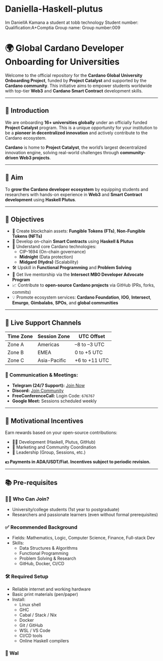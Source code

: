 # Daniella-Haskell-plutus

Im DaniellA Kamana a student at tobb technology
Student number:
Qualification:A+Comptia
Group name:
Group number:009

# 🌍 Global Cardano Developer Onboarding for Universities

Welcome to the official repository for the **Cardano Global University Onboarding Project**, funded by **Project Catalyst** and supported by the **Cardano community**. This initiative aims to empower students worldwide with top-tier **Web3** and **Cardano Smart Contract** development skills.

---

## 🧭 Introduction

We are onboarding **16+ universities globally** under an officially funded **Project Catalyst** program. This is a unique opportunity for your institution to be a **pioneer in decentralized innovation** and actively contribute to the Cardano ecosystem.

**Cardano** is home to **Project Catalyst**, the world’s largest decentralized innovation engine, solving real-world challenges through **community-driven Web3 projects**.

---

## 🎯 Aim

To **grow the Cardano developer ecosystem** by equipping students and researchers with hands-on experience in **Web3** and **Smart Contract development** using **Haskell Plutus**.

---

## 📌 Objectives

- 🎨 Create blockchain assets: **Fungible Tokens (FTs)**, **Non-Fungible Tokens (NFTs)**
- 🧠 Develop on-chain **Smart Contracts** using **Haskell & Plutus**
- 🧩 Understand core Cardano technologies:  
  - CIP-1694 (On-chain governance)  
  - **Midnight** (Data protection)  
  - **Midgard (Hydra)** (Scalability)
- 🛠 Upskill in **Functional Programming** and **Problem Solving**
- 👥 Get live mentorship via the **Intersect MBO Developer Advocate Program**
- 📈 Contribute to **open-source Cardano projects** via GitHub (PRs, forks, commits)
- 💡 Promote ecosystem services: **Cardano Foundation**, **IOG**, **Intersect**, **Emurgo**, **Gimbalabs**, **SPOs**, and **global communities**

---

## 💬 Live Support Channels

| Time Zone      | Session Zone | UTC Offset     |
|----------------|--------------|----------------|
| Zone A         | Americas     | –8 to –3 UTC   |
| Zone B         | EMEA         |  0 to +5 UTC   |
| Zone C         | Asia-Pacific | +6 to +11 UTC  |

### 🔗 Communication & Meetings:
- **Telegram (24/7 Support):** [Join Now](https://t.me/coxygenglobal)  
- **Discord:** [Join Community](https://discord.gg/RxrhMgnSb4)  
- **FreeConferenceCall:** Login Code: `676767`  
- **Google Meet:** Sessions scheduled weekly

---

## 🎁 Motivational Incentives

Earn rewards based on your open-source contributions:

- 🧑‍💻 Development (Haskell, Plutus, GitHub)
- 📣 Marketing and Community Coordination
- 👥 Leadership (Group, Sessions, etc.)

**💵 Payments in ADA/USDT/Fiat. Incentives subject to periodic revision.**

---

## 📚 Pre-requisites

### 👩‍🎓 Who Can Join?
- University/college students (1st year to postgraduate)
- Researchers and passionate learners (even without formal prerequisites)

### ✅ Recommended Background
- Fields: Mathematics, Logic, Computer Science, Finance, Full-stack Dev
- Skills:  
  - Data Structures & Algorithms  
  - Functional Programming  
  - Problem Solving & Research  
  - GitHub, Docker, CI/CD

### 🛠 Required Setup
- Reliable internet and working hardware
- Basic print materials (pen/paper)
- Install:  
  - Linux shell  
  - GHC  
  - Cabal / Stack / Nix  
  - Docker  
  - Git / GitHub  
  - WSL / VS Code  
  - CI/CD tools  
  - Online Haskell compilers

### 🔐 Wal



